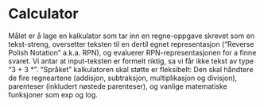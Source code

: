 # Calculator
Målet er å lage en kalkulator som tar inn en regne-oppgave skrevet som en tekst-streng, oversetter teksten til en
dertil egnet representasjon (“Reverse Polish Notation” a.k.a. RPN), og evaluerer RPN-representasjonen for a finne svaret.
Vi antar at input-teksten er formelt riktig, sa vi får ikke tekst av type “3 +
3 *”. “Språket” kalkulatoren skal støtte er fleksibelt: Den skal håndtere de 
fire regneartene (addisjon, subtraksjon, multiplikasjon og divisjon), parenteser
(inkludert nøstede parenteser), og vanlige matematiske funksjoner som exp
og log.
